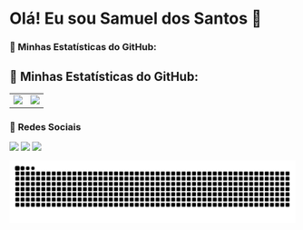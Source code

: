 <h1>Olá! Eu sou Samuel dos Santos 👋</h1>

### 🚀 Minhas Estatísticas do GitHub:

## 🚀 Minhas Estatísticas do GitHub:

<table>
  <tr>
    <td>
      <img src="https://github-readme-stats.vercel.app/api?username=SamGoncalves&show_icons=true&theme=dark" />
    </td>
    <td>
      <img src="https://github-readme-stats.vercel.app/api/top-langs/?username=SamGoncalves&layout=compact&theme=dark" />
    </td>
  </tr>
</table>


### 📌 **Redes Sociais**
<div>
  <a href="https://discord.com/mclovin7581" target="_blank"><img src="https://img.shields.io/badge/Discord-7289DA?style=for-the-badge&logo=discord&logoColor=white"></a>
  <a href="mailto:samuelsantos2021@protonmail.com" target="_blank"><img src="https://img.shields.io/badge/ProtonMail-8B89CC?style=for-the-badge&logo=protonmail&logoColor=white"></a>
  <a href="www.linkedin.com/in/samuel-dos-santos-3a2040241" target="_blank"><img src="https://img.shields.io/badge/LinkedIn-0077B5?style=for-the-badge&logo=linkedin&logoColor=white"></a>
</div>

![Snake animation](https://github.com/SamGoncalves/SamGoncalves/blob/output/github-contribution-grid-snake.svg)

